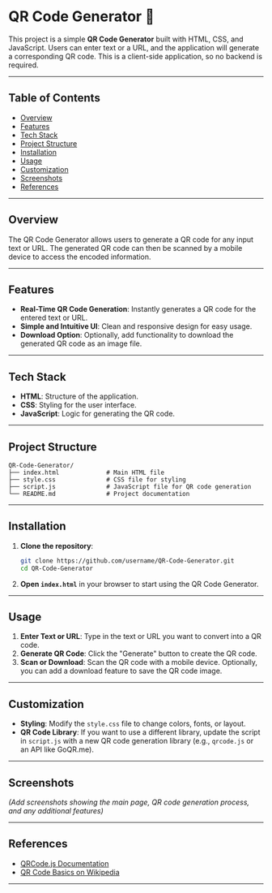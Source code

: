 # QR Code Generator 📱

This project is a simple **QR Code Generator** built with HTML, CSS, and JavaScript. Users can enter text or a URL, and the application will generate a corresponding QR code. This is a client-side application, so no backend is required.

---

## Table of Contents

- [Overview](#overview)
- [Features](#features)
- [Tech Stack](#tech-stack)
- [Project Structure](#project-structure)
- [Installation](#installation)
- [Usage](#usage)
- [Customization](#customization)
- [Screenshots](#screenshots)
- [References](#references)

---

## Overview

The QR Code Generator allows users to generate a QR code for any input text or URL. The generated QR code can then be scanned by a mobile device to access the encoded information.

---

## Features

- **Real-Time QR Code Generation**: Instantly generates a QR code for the entered text or URL.
- **Simple and Intuitive UI**: Clean and responsive design for easy usage.
- **Download Option**: Optionally, add functionality to download the generated QR code as an image file.

---

## Tech Stack

- **HTML**: Structure of the application.
- **CSS**: Styling for the user interface.
- **JavaScript**: Logic for generating the QR code.

---

## Project Structure

```
QR-Code-Generator/
├── index.html             # Main HTML file
├── style.css              # CSS file for styling
├── script.js              # JavaScript file for QR code generation
└── README.md              # Project documentation
```

---

## Installation

1. **Clone the repository**:

   ```bash
   git clone https://github.com/username/QR-Code-Generator.git
   cd QR-Code-Generator
   ```

2. **Open `index.html`** in your browser to start using the QR Code Generator.

---

## Usage

1. **Enter Text or URL**: Type in the text or URL you want to convert into a QR code.
2. **Generate QR Code**: Click the "Generate" button to create the QR code.
3. **Scan or Download**: Scan the QR code with a mobile device. Optionally, you can add a download feature to save the QR code image.

---

## Customization

- **Styling**: Modify the `style.css` file to change colors, fonts, or layout.
- **QR Code Library**: If you want to use a different library, update the script in `script.js` with a new QR code generation library (e.g., `qrcode.js` or an API like GoQR.me).

---

## Screenshots

*(Add screenshots showing the main page, QR code generation process, and any additional features)*

---

## References

- [QRCode.js Documentation](https://davidshimjs.github.io/qrcodejs/)
- [QR Code Basics on Wikipedia](https://en.wikipedia.org/wiki/QR_code)

---

  
  
  
